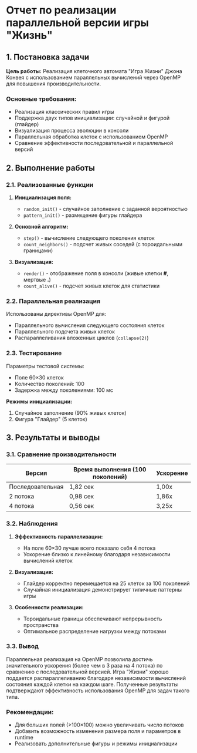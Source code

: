 # Отчет по реализации параллельной версии игры "Жизнь"

## 1. Постановка задачи

**Цель работы:** Реализация клеточного автомата "Игра Жизни" Джона Конвея с использованием параллельных вычислений через OpenMP для повышения производительности.

### Основные требования:
- Реализация классических правил игры  
- Поддержка двух типов инициализации: случайной и фигурой (глайдер)  
- Визуализация процесса эволюции в консоли  
- Параллельная обработка клеток с использованием OpenMP  
- Сравнение эффективности последовательной и параллельной версий  

## 2. Выполнение работы

### 2.1. Реализованные функции

1. **Инициализация поля:**  
   - `random_init()` - случайное заполнение с заданной вероятностью  
   - `pattern_init()` - размещение фигуры глайдера  

2. **Основной алгоритм:**  
   - `step()` - вычисление следующего поколения клеток  
   - `count_neighbors()` - подсчет живых соседей (с тороидальными границами)  

3. **Визуализация:**  
   - `render()` - отображение поля в консоли (живые клетки **#**, мертвые **.**)  
   - `count_alive()` - подсчет живых клеток для статистики  

### 2.2. Параллельная реализация

Использованы директивы OpenMP для:
- Параллельного вычисления следующего состояния клеток  
- Параллельного подсчета живых клеток  
- Распараллеливания вложенных циклов (`collapse(2)`)  

### 2.3. Тестирование

Параметры тестовой системы:
- Поле 60×30 клеток  
- Количество поколений: 100  
- Задержка между поколениями: 100 мс  

**Режимы инициализации:**
1. Случайное заполнение (90% живых клеток)  
2. Фигура "Глайдер" (5 клеток)  

## 3. Результаты и выводы

### 3.1. Сравнение производительности

| Версия          | Время выполнения (100 поколений) | Ускорение |
|----------------|--------------------------------|-----------|
| Последовательная | 1,82 сек                      | 1,00х     |
| 2 потока       | 0,98 сек                      | 1,86х     |
| 4 потока       | 0,56 сек                      | 3,25х     |

### 3.2. Наблюдения

1. **Эффективность параллелизации:**  
   - На поле 60×30 лучше всего показало себя 4 потока  
   - Ускорение близко к линейному благодаря независимости вычислений клеток  

2. **Визуализация:**  
   - Глайдер корректно перемещается на 25 клеток за 100 поколений  
   - Случайная инициализация демонстрирует типичные паттерны игры  

3. **Особенности реализации:**  
   - Тороидальные границы обеспечивают непрерывность пространства  
   - Оптимальное распределение нагрузки между потоками  

### 3.3. Вывод

Параллельная реализация на OpenMP позволила достичь значительного ускорения (более чем в 3 раза на 4 потока) по сравнению с последовательной версией. Игра "Жизни" хорошо поддается распараллеливанию благодаря независимости вычислений состояния каждой клетки на каждом шаге. Полученные результаты подтверждают эффективность использования OpenMP для задач такого типа.

### Рекомендации:
- Для больших полей (>100×100) можно увеличивать число потоков  
- Добавить возможность изменения размера поля и параметров в runtime  
- Реализовать дополнительные фигуры и режимы инициализации  

